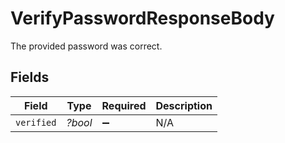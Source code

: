 # VerifyPasswordResponseBody

The provided password was correct.


## Fields

| Field              | Type               | Required           | Description        |
| ------------------ | ------------------ | ------------------ | ------------------ |
| `verified`         | *?bool*            | :heavy_minus_sign: | N/A                |